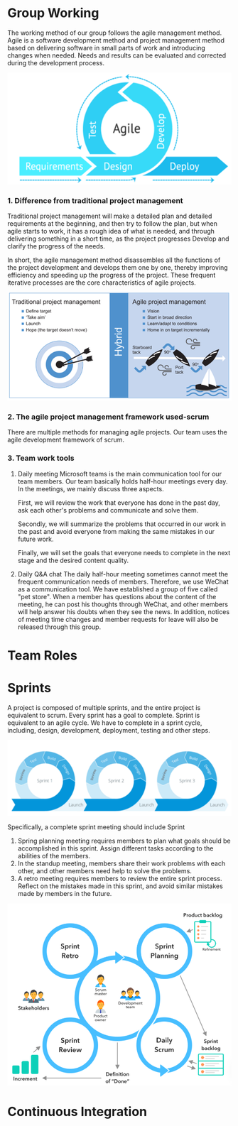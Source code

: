 # Group Working
The working method of our group follows the agile management method. Agile is a software development method and project management method based on delivering software in small parts of work and introducing changes when needed. Needs and results can be evaluated and corrected during the development process.

![](https://github.com/Yj-nnie/web-softwaretools-plain/blob/YingDuan/images/agile%201.png)

### 1. Difference from traditional project management
Traditional project management will make a detailed plan and detailed requirements at the beginning, and then try to follow the plan, but when agile starts to work, it has a rough idea of what is needed, and through delivering something in a short time, as the project progresses Develop and clarify the progress of the needs.

In short, the agile management method disassembles all the functions of the project development and develops them one by one, thereby improving efficiency and speeding up the progress of the project. These frequent iterative processes are the core characteristics of agile projects.

![](https://github.com/Yj-nnie/web-softwaretools-plain/blob/YingDuan/images/tra%20agile.png)

### 2. The agile project management framework used-scrum
There are multiple methods for managing agile projects. Our team uses the agile development framework of scrum.

### 3. Team work tools
1. Daily meeting
   Microsoft teams is the main communication tool for our team members. Our team basically holds half-hour meetings every day. In the meetings, we mainly discuss three aspects.

   First, we will review the work that everyone has done in the past day, ask each other's problems and communicate and solve them. 

   Secondly, we will summarize the problems that occurred in our work in the past and avoid everyone from making the same mistakes in our future work. 

   Finally, we will set the goals that everyone needs to complete in the next stage and the desired content quality.

2. Daily Q&A chat
   The daily half-hour meeting sometimes cannot meet the frequent communication needs of members. Therefore, we use WeChat as a communication tool. We have established a group of five called "pet store". When a member has questions about the content of the meeting, he can post his thoughts through WeChat, and other members will help answer his doubts when they see the news. In addition, notices of meeting time changes and member requests for leave will also be released through this group.

# Team Roles

# Sprints
A project is composed of multiple sprints, and the entire project is equivalent to scrum. Every sprint has a goal to complete. Sprint is equivalent to an agile cycle. We have to complete in a sprint cycle, including, design, development, deployment, testing and other steps.

![](https://github.com/Yj-nnie/web-softwaretools-plain/blob/YingDuan/images/sprint%201.png)

Specifically, a complete sprint meeting should include Sprint

1. Spring planning meeting requires members to plan what goals should be accomplished in this sprint. Assign different tasks according to the abilities of the members.
2. In the standup meeting, members share their work problems with each other, and other members need help to solve the problems.
3. A retro meeting requires members to review the entire sprint process. Reflect on the mistakes made in this sprint, and avoid similar mistakes made by members in the future.

![](https://github.com/Yj-nnie/web-softwaretools-plain/blob/YingDuan/images/sprint%20meet.png)

# Continuous Integration
